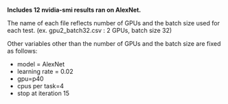 __Includes 12 nvidia-smi results ran on AlexNet.__

The name of each file reflects number of GPUs and the batch size used for each test.
(ex. gpu2_batch32.csv : 2 GPUs, batch size 32)

Other variables other than the number of GPUs and the batch size are fixed as follows:
  - model = AlexNet
  - learning rate = 0.02
  - gpu=p40
  - cpus per task=4
  - stop at iteration 15
  
